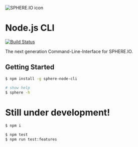 ![SPHERE.IO icon](https://admin.sphere.io/assets/images/sphere_logo_rgb_long.png)

# Node.js CLI

[![Build Status](https://travis-ci.org/sphereio/sphere-node-cli.svg?branch=master)](https://travis-ci.org/sphereio/sphere-node-cli)

The next generation Command-Line-Interface for SPHERE.IO.

## Getting Started

```bash
$ npm install -g sphere-node-cli

# show help
$ sphere -h
```

# Still under development!

```bash
$ npm i

$ npm test
$ npm run test:features
```
